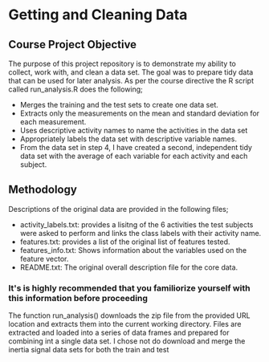 # Getting and Cleaning Data
## Course Project Objective
The purpose of this project repository is to demonstrate my ability to collect, work with, and clean a data set. The goal was to prepare tidy data that can be used for later analysis.
As per the course directive the R script called run_analysis.R does the following;   
- Merges the training and the test sets to create one data set.
- Extracts only the measurements on the mean and standard deviation for each measurement. 
- Uses descriptive activity names to name the activities in the data set
- Appropriately labels the data set with descriptive variable names. 
- From the data set in step 4, I have created a second, independent tidy data set with the average of each variable for each activity and each subject.

## Methodology
Descriptions of the original data are provided in the following files;
 - activity_labels.txt: provides a lisitng of the 6 activities the test subjects were asked to perform and links the class labels with their activity name.
 - features.txt: provides a list of the original list of features tested.
 - features_info.txt: Shows information about the variables used on the feature vector.
 - README.txt: The original overall description file for the core data.
### It's is highly recommended that you familiorize yourself with this information before proceeding

The function run_analysis() downloads the zip file from the provided URL location and extracts them into the current working directory. Files are extracted and loaded into a series of data frames and prepared for combining int a single data set. I chose not do download and merge the inertia signal data sets for both the train and test 

